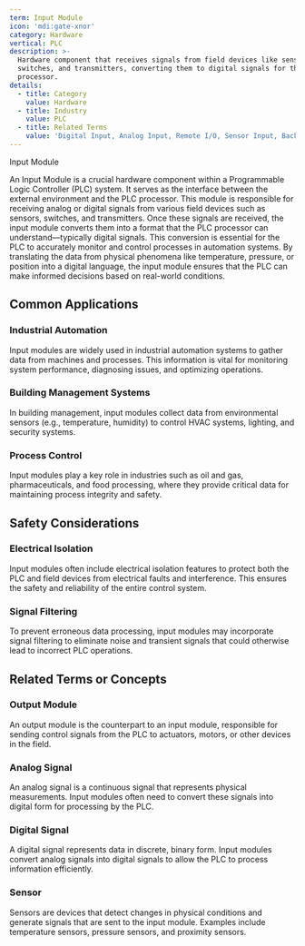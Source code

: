 ```yaml
---
term: Input Module
icon: 'mdi:gate-xnor'
category: Hardware
vertical: PLC
description: >-
  Hardware component that receives signals from field devices like sensors,
  switches, and transmitters, converting them to digital signals for the PLC
  processor.
details:
  - title: Category
    value: Hardware
  - title: Industry
    value: PLC
  - title: Related Terms
    value: 'Digital Input, Analog Input, Remote I/O, Sensor Input, Backplane'
---
```

Input Module

An Input Module is a crucial hardware component within a Programmable Logic Controller (PLC) system. It serves as the interface between the external environment and the PLC processor. This module is responsible for receiving analog or digital signals from various field devices such as sensors, switches, and transmitters. Once these signals are received, the input module converts them into a format that the PLC processor can understand—typically digital signals. This conversion is essential for the PLC to accurately monitor and control processes in automation systems. By translating the data from physical phenomena like temperature, pressure, or position into a digital language, the input module ensures that the PLC can make informed decisions based on real-world conditions.

## Common Applications

### Industrial Automation
Input modules are widely used in industrial automation systems to gather data from machines and processes. This information is vital for monitoring system performance, diagnosing issues, and optimizing operations.

### Building Management Systems
In building management, input modules collect data from environmental sensors (e.g., temperature, humidity) to control HVAC systems, lighting, and security systems.

### Process Control
Input modules play a key role in industries such as oil and gas, pharmaceuticals, and food processing, where they provide critical data for maintaining process integrity and safety.

## Safety Considerations

### Electrical Isolation
Input modules often include electrical isolation features to protect both the PLC and field devices from electrical faults and interference. This ensures the safety and reliability of the entire control system.

### Signal Filtering
To prevent erroneous data processing, input modules may incorporate signal filtering to eliminate noise and transient signals that could otherwise lead to incorrect PLC operations.

## Related Terms or Concepts

### Output Module
An output module is the counterpart to an input module, responsible for sending control signals from the PLC to actuators, motors, or other devices in the field.

### Analog Signal
An analog signal is a continuous signal that represents physical measurements. Input modules often need to convert these signals into digital form for processing by the PLC.

### Digital Signal
A digital signal represents data in discrete, binary form. Input modules convert analog signals into digital signals to allow the PLC to process information efficiently.

### Sensor
Sensors are devices that detect changes in physical conditions and generate signals that are sent to the input module. Examples include temperature sensors, pressure sensors, and proximity sensors.
